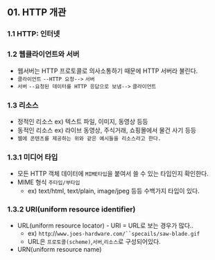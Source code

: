 ## 01. HTTP 개관
### 1.1 HTTP: 인터넷
### 1.2 웹클라이언트와 서버
  - 웹서버는 HTTP 프로토콜로 의사소통하기 때문에 HTTP 서버라 불린다.
  - `클라이언트` `--HTTP 요청-->` `서버`
  - `서버` `--요청된 데이터를 HTTP 응답으로 보냄-->` `클라이언트`
### 1.3 리소스
  - 정적인 리소스 ex) 텍스트 파일, 이미지, 동영상 등등
  - 동적인 리소스 ex) 라이브 동영상, 주식거래, 쇼핑몰에서 물건 사기 등등
  - `웹에 콘텐츠를 제공하는 위와 같은 예시들을 리소스라고 한다.`
### 1.3.1 미디어 타입
  - 모든 HTTP 객체 데이터에 `MIME타입`을 붙여서 쓸 수 있는 타입인지 확인한다.
  - MIME 형식 `주타입/부타입` 
    - ex) text/html, text/plain, image/jpeg 등등 수백가지 타입이 있다.
### 1.3.2 URI(uniform resource identifier)
  - URL(uniform resource locator) - URI = URL로 보는 경우가 많다..
    - ex) `http`://`www.joes-hardware.com/``specails/saw-blade.gif` 
    - URL은 `프로토콜(scheme)`,`서버`,`리소스`로 구성되어있다.
  - URN(uniform resource name) 
